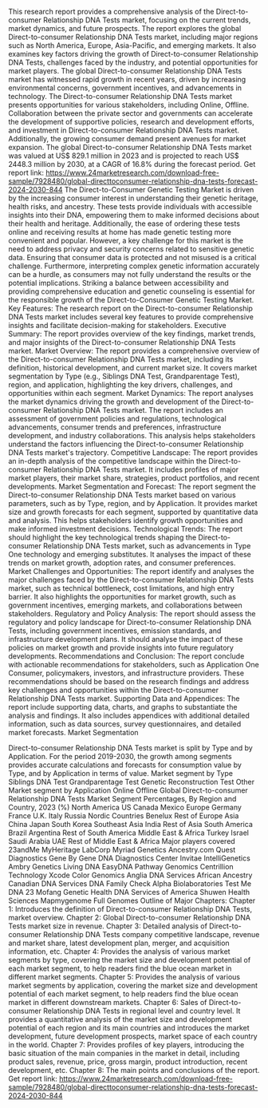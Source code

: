 This research report provides a comprehensive analysis of the Direct-to-consumer Relationship DNA Tests market, focusing on the current trends, market dynamics, and future prospects. The report explores the global Direct-to-consumer Relationship DNA Tests market, including major regions such as North America, Europe, Asia-Pacific, and emerging markets. It also examines key factors driving the growth of Direct-to-consumer Relationship DNA Tests, challenges faced by the industry, and potential opportunities for market players.
The global Direct-to-consumer Relationship DNA Tests market has witnessed rapid growth in recent years, driven by increasing environmental concerns, government incentives, and advancements in technology. The Direct-to-consumer Relationship DNA Tests market presents opportunities for various stakeholders, including Online, Offline. Collaboration between the private sector and governments can accelerate the development of supportive policies, research and development efforts, and investment in Direct-to-consumer Relationship DNA Tests market. Additionally, the growing consumer demand present avenues for market expansion.
The global Direct-to-consumer Relationship DNA Tests market was valued at US$ 829.1 million in 2023 and is projected to reach US$ 2448.3 million by 2030, at a CAGR of 16.8% during the forecast period.
Get report link: https://www.24marketresearch.com/download-free-sample/7928480/global-directtoconsumer-relationship-dna-tests-forecast-2024-2030-844 
The Direct-to-Consumer Genetic Testing Market is driven by the increasing consumer interest in understanding their genetic heritage, health risks, and ancestry. These tests provide individuals with accessible insights into their DNA, empowering them to make informed decisions about their health and heritage. Additionally, the ease of ordering these tests online and receiving results at home has made genetic testing more convenient and popular. However, a key challenge for this market is the need to address privacy and security concerns related to sensitive genetic data. Ensuring that consumer data is protected and not misused is a critical challenge. Furthermore, interpreting complex genetic information accurately can be a hurdle, as consumers may not fully understand the results or the potential implications. Striking a balance between accessibility and providing comprehensive education and genetic counseling is essential for the responsible growth of the Direct-to-Consumer Genetic Testing Market.
Key Features:
The research report on the Direct-to-consumer Relationship DNA Tests market includes several key features to provide comprehensive insights and facilitate decision-making for stakeholders.
Executive Summary: The report provides overview of the key findings, market trends, and major insights of the Direct-to-consumer Relationship DNA Tests market.
Market Overview: The report provides a comprehensive overview of the Direct-to-consumer Relationship DNA Tests market, including its definition, historical development, and current market size. It covers market segmentation by Type (e.g., Siblings DNA Test, Grandparentage Test), region, and application, highlighting the key drivers, challenges, and opportunities within each segment.
Market Dynamics: The report analyses the market dynamics driving the growth and development of the Direct-to-consumer Relationship DNA Tests market. The report includes an assessment of government policies and regulations, technological advancements, consumer trends and preferences, infrastructure development, and industry collaborations. This analysis helps stakeholders understand the factors influencing the Direct-to-consumer Relationship DNA Tests market's trajectory.
Competitive Landscape: The report provides an in-depth analysis of the competitive landscape within the Direct-to-consumer Relationship DNA Tests market. It includes profiles of major market players, their market share, strategies, product portfolios, and recent developments.
Market Segmentation and Forecast: The report segment the Direct-to-consumer Relationship DNA Tests market based on various parameters, such as by Type, region, and by Application. It provides market size and growth forecasts for each segment, supported by quantitative data and analysis. This helps stakeholders identify growth opportunities and make informed investment decisions.
Technological Trends: The report should highlight the key technological trends shaping the Direct-to-consumer Relationship DNA Tests market, such as advancements in Type One technology and emerging substitutes. It analyses the impact of these trends on market growth, adoption rates, and consumer preferences.
Market Challenges and Opportunities: The report identify and analyses the major challenges faced by the Direct-to-consumer Relationship DNA Tests market, such as technical bottleneck, cost limitations, and high entry barrier. It also highlights the opportunities for market growth, such as government incentives, emerging markets, and collaborations between stakeholders.
Regulatory and Policy Analysis: The report should assess the regulatory and policy landscape for Direct-to-consumer Relationship DNA Tests, including government incentives, emission standards, and infrastructure development plans. It should analyse the impact of these policies on market growth and provide insights into future regulatory developments.
Recommendations and Conclusion: The report conclude with actionable recommendations for stakeholders, such as Application One Consumer, policymakers, investors, and infrastructure providers. These recommendations should be based on the research findings and address key challenges and opportunities within the Direct-to-consumer Relationship DNA Tests market.
Supporting Data and Appendices: The report include supporting data, charts, and graphs to substantiate the analysis and findings. It also includes appendices with additional detailed information, such as data sources, survey questionnaires, and detailed market forecasts.
Market Segmentation

Direct-to-consumer Relationship DNA Tests market is split by Type and by Application. For the period 2019-2030, the growth among segments provides accurate calculations and forecasts for consumption value by Type, and by Application in terms of value.
Market segment by Type
Siblings DNA Test
Grandparentage Test
Genetic Reconstruction Test
Other
Market segment by Application
Online
Offline
Global Direct-to-consumer Relationship DNA Tests Market Segment Percentages, By Region and Country, 2023 (%)
North America
US
Canada
Mexico
Europe
Germany
France
U.K.
Italy
Russia
Nordic Countries
Benelux
Rest of Europe
Asia
China
Japan
South Korea
Southeast Asia
India
Rest of Asia
South America
Brazil
Argentina
Rest of South America
Middle East & Africa
Turkey
Israel
Saudi Arabia
UAE
Rest of Middle East & Africa
Major players covered
23andMe
MyHeritage
LabCorp
Myriad Genetics
Ancestry.com
Quest Diagnostics
Gene By Gene
DNA Diagnostics Center
Invitae
IntelliGenetics
Ambry Genetics
Living DNA
EasyDNA
Pathway Genomics
Centrillion Technology
Xcode
Color Genomics
Anglia DNA Services
African Ancestry
Canadian DNA Services
DNA Family Check
Alpha Biolaboratories
Test Me DNA
23 Mofang
Genetic Health
DNA Services of America
Shuwen Health Sciences
Mapmygenome
Full Genomes
Outline of Major Chapters:
Chapter 1: Introduces the definition of Direct-to-consumer Relationship DNA Tests, market overview.
Chapter 2: Global Direct-to-consumer Relationship DNA Tests market size in revenue.
Chapter 3: Detailed analysis of Direct-to-consumer Relationship DNA Tests company competitive landscape, revenue and market share, latest development plan, merger, and acquisition information, etc.
Chapter 4: Provides the analysis of various market segments by type, covering the market size and development potential of each market segment, to help readers find the blue ocean market in different market segments.
Chapter 5: Provides the analysis of various market segments by application, covering the market size and development potential of each market segment, to help readers find the blue ocean market in different downstream markets.
Chapter 6: Sales of Direct-to-consumer Relationship DNA Tests in regional level and country level. It provides a quantitative analysis of the market size and development potential of each region and its main countries and introduces the market development, future development prospects, market space of each country in the world.
Chapter 7: Provides profiles of key players, introducing the basic situation of the main companies in the market in detail, including product sales, revenue, price, gross margin, product introduction, recent development, etc.
Chapter 8: The main points and conclusions of the report.
Get report link: https://www.24marketresearch.com/download-free-sample/7928480/global-directtoconsumer-relationship-dna-tests-forecast-2024-2030-844 
